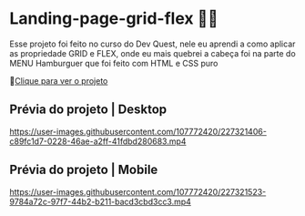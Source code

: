 # Landing-page-grid-flex 👩‍🚀
<p>Esse projeto foi feito no curso do Dev Quest, nele eu aprendi a como aplicar as 
propriedade GRID e FLEX, onde eu mais quebrei a cabeça foi na parte do MENU Hamburguer que foi feito com HTML e CSS puro</p>

📌<a href="https://xmurilo.github.io/Landing-page-grid-flex/">Clique para ver o projeto</a>

## Prévia do projeto | Desktop

https://user-images.githubusercontent.com/107772420/227321406-c89fc1d7-0228-46ae-a2ff-41fdbd280683.mp4



## Prévia do projeto | Mobile

https://user-images.githubusercontent.com/107772420/227321523-9784a72c-97f7-44b2-b211-bacd3cbd3cc3.mp4

